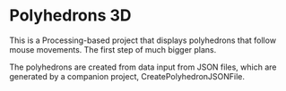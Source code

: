 # Polyhedrons 3D

This is a Processing-based project that displays polyhedrons that follow mouse movements. The first step of much bigger plans.

The polyhedrons are created from data input from JSON files, which are generated by a companion project, CreatePolyhedronJSONFile.
